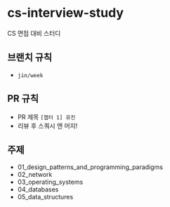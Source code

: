 # cs-interview-study
CS 면접 대비 스터디


## 브랜치 규칙
- `jin/week`

## PR 규칙 
- PR 제목 `[챕터 1] 유진`
- 리뷰 후 스쿼시 앤 머지! 

## 주제 
- 01_design_patterns_and_programming_paradigms
- 02_network
- 03_operating_systems
- 04_databases
- 05_data_structures